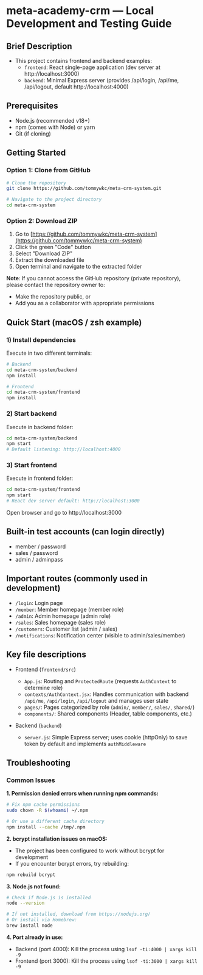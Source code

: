 # meta-academy-crm — Local Development and Testing Guide

## Brief Description
- This project contains frontend and backend examples:
  - `frontend`: React single-page application (dev server at http://localhost:3000)
  - `backend`: Minimal Express server (provides /api/login, /api/me, /api/logout, default http://localhost:4000)



## Prerequisites
- Node.js (recommended v18+)
- npm (comes with Node) or yarn
- Git (if cloning)

## Getting Started

### Option 1: Clone from GitHub
```bash
# Clone the repository
git clone https://github.com/tommywkc/meta-crm-system.git

# Navigate to the project directory
cd meta-crm-system
```

### Option 2: Download ZIP
1. Go to [https://github.com/tommywkc/meta-crm-system](https://github.com/tommywkc/meta-crm-system)
2. Click the green "Code" button
3. Select "Download ZIP"
4. Extract the downloaded file
5. Open terminal and navigate to the extracted folder

**Note**: If you cannot access the GitHub repository (private repository), please contact the repository owner to:
- Make the repository public, or
- Add you as a collaborator with appropriate permissions

## Quick Start (macOS / zsh example)

### 1) Install dependencies

Execute in two different terminals:

```bash
# Backend
cd meta-crm-system/backend
npm install

# Frontend  
cd meta-crm-system/frontend
npm install
```

### 2) Start backend

Execute in backend folder:

```bash
cd meta-crm-system/backend
npm start
# Default listening: http://localhost:4000
```

### 3) Start frontend

Execute in frontend folder:

```bash
cd meta-crm-system/frontend
npm start
# React dev server default: http://localhost:3000
```

Open browser and go to http://localhost:3000

## Built-in test accounts (can login directly)
- member / password
- sales  / password
- admin  / adminpass

## Important routes (commonly used in development)
- `/login`: Login page
- `/member`: Member homepage (member role)
- `/admin`: Admin homepage (admin role)
- `/sales`: Sales homepage (sales role)
- `/customers`: Customer list (admin / sales)
- `/notifications`: Notification center (visible to admin/sales/member)

## Key file descriptions
- Frontend (`frontend/src`)
  - `App.js`: Routing and `ProtectedRoute` (requests `AuthContext` to determine role)
  - `contexts/AuthContext.jsx`: Handles communication with backend `/api/me`, `/api/login`, `/api/logout` and manages user state
  - `pages/`: Pages categorized by role (`admin/`, `member/`, `sales/`, `shared/`)
  - `components/`: Shared components (Header, table components, etc.)

- Backend (`backend`)
  - `server.js`: Simple Express server; uses cookie (httpOnly) to save token by default and implements `authMiddleware`

## Troubleshooting

### Common Issues

**1. Permission denied errors when running npm commands:**
```bash
# Fix npm cache permissions
sudo chown -R $(whoami) ~/.npm

# Or use a different cache directory
npm install --cache /tmp/.npm
```

**2. bcrypt installation issues on macOS:**
- The project has been configured to work without bcrypt for development
- If you encounter bcrypt errors, try rebuilding:
```bash
npm rebuild bcrypt
```

**3. Node.js not found:**
```bash
# Check if Node.js is installed
node --version

# If not installed, download from https://nodejs.org/
# Or install via Homebrew:
brew install node
```

**4. Port already in use:**
- Backend (port 4000): Kill the process using `lsof -ti:4000 | xargs kill -9`
- Frontend (port 3000): Kill the process using `lsof -ti:3000 | xargs kill -9`
